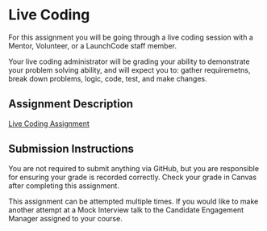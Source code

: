 # Live Coding
For this assignment you will be going through a live coding session with a Mentor, 
Volunteer, or a LaunchCode staff member.

Your live coding administrator will be grading your ability to demonstrate your 
problem solving ability, and will expect you to: gather requiremetns, break down 
problems, logic, code, test, and make changes.

## Assignment Description
[Live Coding Assignment](https://education.launchcode.org/liftoff/modules/assignments/live-coding.html)

## Submission Instructions
You are not required to submit anything via GitHub, but you are responsible for ensuring 
your grade is recorded correctly. Check your grade in Canvas after completing this assignment.

This assignment can be attempted multiple times. If you would like to make another attempt 
at a Mock Interview talk to the Candidate Engagement Manager assigned to your course.